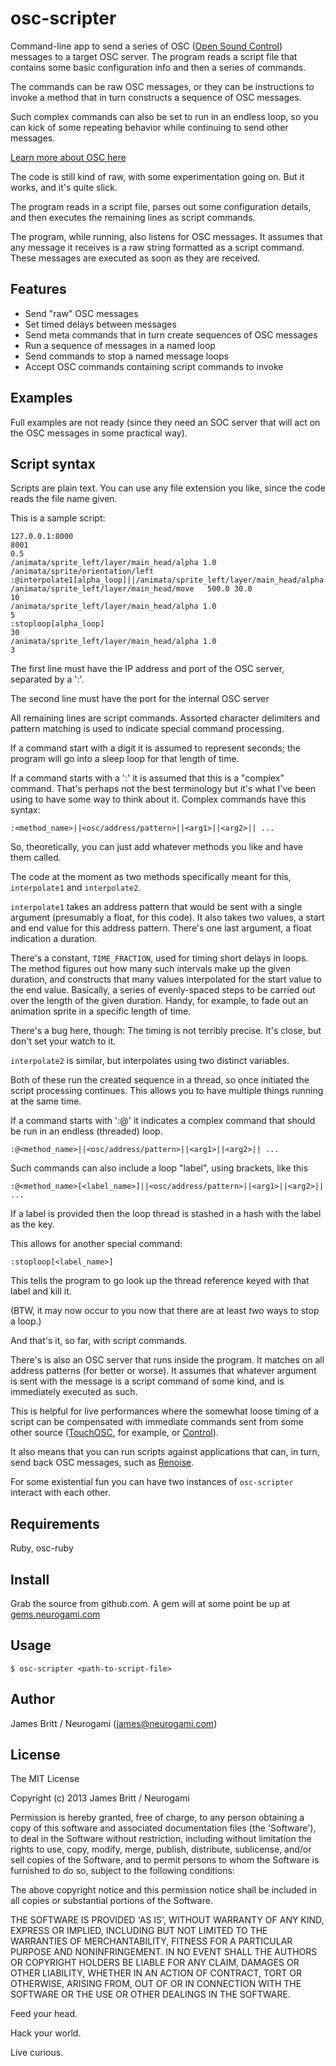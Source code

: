 osc-scripter
===========

Command-line app to send a series of OSC ([Open Sound Control](http://osc.justthebestparts.com/)) messages to a target OSC server.  The program reads a script file that contains some basic configuration info and then a series of commands.

The commands can be raw OSC messages, or they can be instructions to invoke a method that in turn constructs a sequence of OSC messages.

Such complex commands can also be set to run in an endless loop, so you can kick of some repeating behavior while continuing to send other messages.

[Learn more about OSC here](http://osc.justthebestparts.com/)

The code is still kind of raw, with some experimentation going on. But it works, and it's quite slick.

The program reads in a script file, parses out some configuration details, and then executes the remaining lines as script commands.

The program, while running, also listens for OSC messages.  It assumes that any message it receives is a raw string formatted as a script command.  These messages are executed as soon as they are received.


Features
--------

* Send "raw" OSC messages
* Set timed delays between messages
* Send meta commands that in turn create sequences of OSC messages
* Run a sequence of messages in a named loop
* Send commands to stop a named message loops
* Accept OSC commands containing script commands to invoke


Examples
--------

Full examples are not ready (since they need an SOC server that will act on the OSC messages in some practical way).

Script syntax
-------------

Scripts are plain text.  You can use any file extension you like, since the code reads the file name given.

This is a sample script:

    127.0.0.1:8000
    8001
    0.5
    /animata/sprite_left/layer/main_head/alpha 1.0
    /animata/sprite/orientation/left
    :@interpolate1[alpha_loop]||/animata/sprite_left/layer/main_head/alpha||1.0||0.0||5
    /animata/sprite_left/layer/main_head/move   500.0 30.0
    10
    /animata/sprite_left/layer/main_head/alpha 1.0
    5
    :stoploop[alpha_loop]
    30
    /animata/sprite_left/layer/main_head/alpha 1.0
    3

The first line must have the IP address and port of the OSC server, separated by a ':'.

The second line must have the port for the internal OSC server

All remaining lines are script commands. Assorted character delimiters and pattern matching is used to indicate special command processing.

If a command start with a digit it is assumed to represent seconds; the program will go into a sleep loop for that length of time.

If a command starts with a ':' it is assumed that this is a "complex" command.  That's perhaps not the best terminology but it's what I've been using to have some way to think about it.  Complex commands have this syntax:

    :<method_name>||<osc/address/pattern>||<arg1>||<arg2>|| ...

So, theoretically, you can just add whatever methods you like and have them called.  

The code at the moment as two methods specifically meant for this, `interpolate1` and `interpolate2`.

`interpolate1` takes an address pattern that would be sent with a single argument (presumably a float, for this code). It also takes two values, a start and end value for this address pattern. There's one last argument, a float indication a duration.

There's a constant, `TIME_FRACTION`, used for timing short delays in loops. The method figures out how many such intervals make up the given duration, and constructs that many values interpolated for the start value to the end value.  Basically, a series of evenly-spaced steps to be carried out over the length of the given duration.  Handy, for example, to fade out an animation sprite in a specific length of time.

There's a bug here, though: The timing is not terribly precise.  It's close, but don't set your watch to it.

`interpolate2` is similar, but interpolates using two distinct variables.

Both of these run the created sequence in a thread, so once initiated the script processing continues.  This allows you to have multiple things running at the same time.

If a command starts with ':@' it indicates a complex command that should be run in an endless (threaded) loop.  

    :@<method_name>||<osc/address/pattern>||<arg1>||<arg2>|| ...

Such commands can also include a loop "label", using brackets, like this

    :@<method_name>[<label_name>]||<osc/address/pattern>||<arg1>||<arg2>|| ...

If a label is provided then the loop thread is stashed in a hash with the label as the key.

This allows for another special command:

    :stoploop[<label_name>]

This tells the program to go look up the thread reference keyed with that label and kill it.

(BTW, it may now occur to you now that there are at least _two_ ways to stop a loop.)

And that's it, so far, with script commands.

There's is also an OSC server that runs inside the program.  It matches on all address patterns (for better or worse).  It assumes that whatever argument is sent with the message is a script command of some kind, and is immediately executed as such.

This is helpful for live performances where the somewhat loose timing of a script can be compensated with immediate commands sent from some other source ([TouchOSC](http://hexler.net/software/touchosc), for example, or [Control](http://charlie-roberts.com/Control/)).

It also means that you can run scripts against applications that can, in turn, send back OSC messages, such as [Renoise](http://www.renoise.com/).

For some existential fun you can have two instances of `osc-scripter` interact with each other.

Requirements
------------

Ruby, osc-ruby

Install
-------

Grab the source from github.com. A gem will at some point be up at [gems.neurogami.com](http://www.neurogami.com/gems/)

Usage
------

    $ osc-scripter <path-to-script-file>



Author
------

James Britt / Neurogami (james@neurogami.com)




License
-------

The MIT License 

Copyright (c) 2013 James Britt / Neurogami

Permission is hereby granted, free of charge, to any person obtaining
a copy of this software and associated documentation files (the
'Software'), to deal in the Software without restriction, including
without limitation the rights to use, copy, modify, merge, publish,
distribute, sublicense, and/or sell copies of the Software, and to
permit persons to whom the Software is furnished to do so, subject to
the following conditions:

The above copyright notice and this permission notice shall be
included in all copies or substantial portions of the Software.

THE SOFTWARE IS PROVIDED 'AS IS', WITHOUT WARRANTY OF ANY KIND,
EXPRESS OR IMPLIED, INCLUDING BUT NOT LIMITED TO THE WARRANTIES OF
MERCHANTABILITY, FITNESS FOR A PARTICULAR PURPOSE AND NONINFRINGEMENT.
IN NO EVENT SHALL THE AUTHORS OR COPYRIGHT HOLDERS BE LIABLE FOR ANY
CLAIM, DAMAGES OR OTHER LIABILITY, WHETHER IN AN ACTION OF CONTRACT,
TORT OR OTHERWISE, ARISING FROM, OUT OF OR IN CONNECTION WITH THE
SOFTWARE OR THE USE OR OTHER DEALINGS IN THE SOFTWARE.

Feed your head.

Hack your world.

Live curious.
